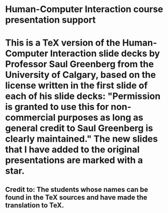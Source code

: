 # Human-Computer Interaction course presentation support

# This is a TeX version of the Human-Computer Interaction slide decks by Professor Saul Greenberg from the University of Calgary, based on the license written in the first slide of each of his slide decks: "Permission is granted to use this for non-commercial purposes as long as general credit to Saul Greenberg is clearly maintained." The new slides that I have added to the original presentations are marked with a star.

## Credit to: The students whose names can be found in the TeX sources and have made the translation to TeX.
